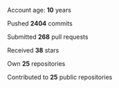Account age: **10** years

Pushed **2404** commits

Submitted **268** pull requests

Received **38** stars

Own **25** repositories

Contributed to **25** public repositories
